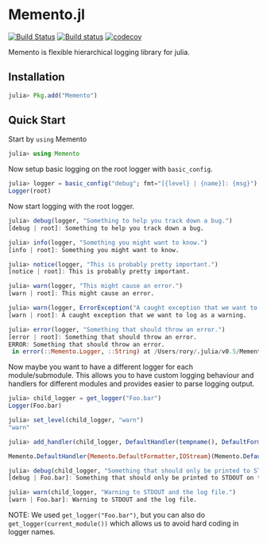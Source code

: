 Memento.jl
=============

[![Build Status](https://travis-ci.org/invenia/Memento.jl.svg?branch=master)](https://travis-ci.org/invenia/Memento.jl)
[![Build status](https://ci.appveyor.com/api/projects/status/1agvguwqkae06qr9/branch/master?svg=true)](https://ci.appveyor.com/project/Rory-Finnegan/memento-jl/branch/master)
[![codecov](https://codecov.io/gh/invenia/Memento.jl/branch/master/graph/badge.svg)](https://codecov.io/gh/invenia/Memento.jl)

Memento is flexible hierarchical logging library for julia.

## Installation

```julia
julia> Pkg.add("Memento")
```

## Quick Start
Start by `using` Memento
```julia
julia> using Memento
```

Now setup basic logging on the root logger with `basic_config`.
```julia
julia> logger = basic_config("debug"; fmt="[{level} | {name}]: {msg}")
Logger(root)
```
Now start logging with the root logger.
```julia
julia> debug(logger, "Something to help you track down a bug.")
[debug | root]: Something to help you track down a bug.

julia> info(logger, "Something you might want to know.")
[info | root]: Something you might want to know.

julia> notice(logger, "This is probably pretty important.")
[notice | root]: This is probably pretty important.

julia> warn(logger, "This might cause an error.")
[warn | root]: This might cause an error.

julia> warn(logger, ErrorException("A caught exception that we want to log as a warning."))
[warn | root]: A caught exception that we want to log as a warning.

julia> error(logger, "Something that should throw an error.")
[error | root]: Something that should throw an error.
ERROR: Something that should throw an error.
 in error(::Memento.Logger, ::String) at /Users/rory/.julia/v0.5/Memento/src/loggers.jl:250
```

Now maybe you want to have a different logger for each module/submodule.
This allows you to have custom logging behaviour and handlers for different modules and provides easier to parse logging output.
```julia
julia> child_logger = get_logger("Foo.bar")
Logger(Foo.bar)

julia> set_level(child_logger, "warn")
"warn"

julia> add_handler(child_logger, DefaultHandler(tempname(), DefaultFormatter("[{date} | {level} | {name}]: {msg}")))

Memento.DefaultHandler{Memento.DefaultFormatter,IOStream}(Memento.DefaultFormatter("[{date} | {level} | {name}]: {msg}"),IOStream(<file /var/folders/_6/25myjdtx2fxgjvznn19rp22m0000gn/T/julia8lonyA>),Dict{Symbol,Any}(Pair{Symbol,Any}(:is_colorized,false)))

julia> debug(child_logger, "Something that should only be printed to STDOUT on the root_logger.")
[debug | Foo.bar]: Something that should only be printed to STDOUT on the root_logger.

julia> warn(child_logger, "Warning to STDOUT and the log file.")
[warn | Foo.bar]: Warning to STDOUT and the log file.
```
NOTE: We used `get_logger("Foo.bar")`, but you can also do `get_logger(current_module())` which allows us to avoid hard coding in logger names.
